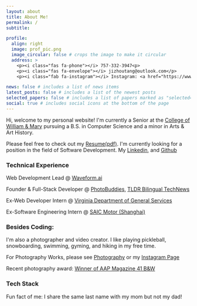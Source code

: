 ```yaml
---
layout: about
title: About Me!
permalink: /
subtitle:

profile:
  align: right
  image: prof_pic.png
  image_circular: false # crops the image to make it circular
  address: >
    <p><i class="fas fa-phone"></i> 757-332-3947<p>
    <p><i class="fas fa-envelope"></i> jizhoutang@outlook.com</p>
    <p><i class="fab fa-instagram"></i> Instagram: <a href="https://www.instagram.com/ctphotography77/">@ctphotography77</a></p>

news: false # includes a list of news items
latest_posts: false # includes a list of the newest posts
selected_papers: false # includes a list of papers marked as "selected={true}"
social: true # includes social icons at the bottom of the page
---
```


Hi, welcome to my personal website! I'm currently a Senior at the <a href='https://www.wm.edu/'>College of William & Mary</a> pursuing a B.S. in Computer Science and a minor in Arts & Art History.

Please feel free to check out my <a href="/assets/pdf/Colin_Tang_NG_resume_1-17-2025.pdf" target="_blank">Resume(pdf)</a>. I'm currently looking for a position in the field of Software Development. My [<i class="fab fa-linkedin"></i> Linkedin](https://www.linkedin.com/in/colin-tang-983771180/), and [<i class="fab fa-github"></i> Github](https://github.com/CTlandu)

### <i class="fas fa-laptop-code"></i> Technical Experience

Web Development Lead @ [Waveform.ai](https://www.waveformai.wm.edu)

Founder & Full-Stack Developer @ [PhotoBuddies](https://www.photobuddies.org), [TLDR Bilingual TechNews](https://tldrnewsletter.cn)

Ex-Web Developer Intern @ [Virginia Department of General Services](https://dgs.virginia.gov/division-of-consolidated-laboratory-services)

Ex-Software Engineering Intern @ [SAIC Motor (Shanghai)](https://www.saicmotor.com/english/index.shtml)

### <i class="fas fa-heart"></i> Besides Coding:

I'm also a <i class="fas fa-camera"></i> photographer and video creator. I like playing <i class="fas fa-table-tennis"></i> pickleball, <i class="fas fa-snowboarding"></i> snowboarding, <i class="fas fa-swimmer"></i> swimming, <i class="fas fa-dumbbell"></i> gyming, and <i class="fas fa-hiking"></i> hiking in my free time.

For Photography Works, please see [<i class="fas fa-images"></i> Photography](/photography) or my [<i class="fab fa-instagram"></i> Instagram Page](https://www.instagram.com/ctphotography77/)

Recent photography award: [<i class="fas fa-award"></i> Winner of AAP Magazine 41 B&W](https://www.instagram.com/p/C_twhg3oUM2/?igsh=MWt5MjVlMmJlbmZuNA==)

<!-- Tech Stack Section -->

### Tech Stack

<p align="left">
  <i class="fab fa-python fa-3x" style="color: #3776ab;"></i> <!-- Python -->
  <i class="fab fa-js-square fa-3x" style="color: #f7df1e;"></i> <!-- JavaScript -->
  <i class="fab fa-node-js fa-3x" style="color: #339933;"></i> <!-- Node.js -->
  <i class="fas fa-database fa-3x" style="color: #47A248;"></i> <!-- MongoDB -->
  <i class="fab fa-react fa-3x" style="color: #61dafb;"></i> <!-- React.js -->
  <i class="fab fa-docker fa-3x" style="color: #2496ed;"></i> <!-- Docker -->
  <i class="fas fa-wind fa-3x" style="color: #38b2ac;"></i> <!-- TailwindCSS -->
  <i class="fab fa-git-alt fa-3x" style="color: #f05032;"></i> <!-- Git -->
  <i class="fab fa-java fa-3x" style="color: #5382a1;"></i> <!-- Java -->
  <i class="fab fa-linux fa-3x" style="color: #FCC624;"></i> <!-- Linux/Unix -->
  <i class="fab fa-aws fa-3x" style="color: #FF9900;"></i> <!-- AWS -->
  <i class="fab fa-figma fa-3x" style="color: #F24E1E;"></i> <!-- Figma -->
</p>

Fun fact of me:
I share the same last name with my mom but not my dad!

<!-- Write your biography here. Tell the world about yourself. Link to your favorite [subreddit](http://wm.edu). You can put a picture in, too. The code is already in, just name your picture `prof_pic.jpg` and put it in the `img/` folder. -->

<!-- Put your address / P.O. box / other info right below your picture. You can also disable any of these elements by editing `profile` property of the YAML header of your `_pages/about.md`. Edit `_bibliography/papers.bib` and Jekyll will render your [publications page](/al-folio/publications/) automatically. -->

<!-- Link to your social media connections, too. This theme is set up to use [Font Awesome icons](http://fortawesome.github.io/Font-Awesome/) and [Academicons](https://jpswalsh.github.io/academicons/), like the ones below. Add your Facebook, Twitter, LinkedIn, Google Scholar, or just disable all of them. -->

